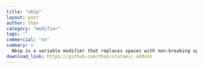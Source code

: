 ```yaml
---
title: "nbsp"
layout: post
author: than
category: "modifier"
tags: ""
commercial: "no"
summary: >
  Nbsp is a variable modifier that replaces spaces with non-breaking spaces — &nbsp;.
download_link: https://github.com/than/statamic-addons
---
```


